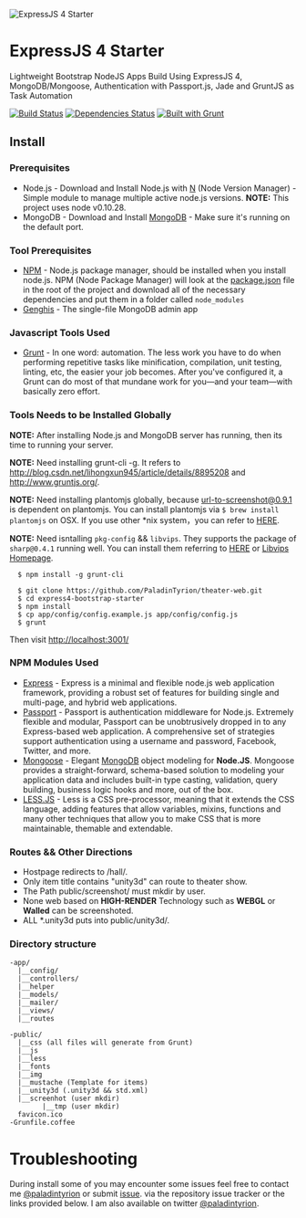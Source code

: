 ![ExpressJS 4 Starter](https://github.com/aredo/express4-bootstrap-starter/raw/master/public/apple-touch-icon-144-precomposed.png)

ExpressJS 4 Starter
==========================


Lightweight Bootstrap NodeJS Apps Build Using ExpressJS 4, MongoDB/Mongoose, Authentication with Passport.js, Jade and GruntJS as Task Automation

[![Build Status](https://travis-ci.org/aredo/express4-bootstrap-starter.svg?branch=master)](https://travis-ci.org/aredo/express4-bootstrap-starter)
[![Dependencies Status](https://david-dm.org/aredo/express4-bootstrap-starter.png)](https://david-dm.org/aredo/express4-bootstrap-starter)
[![Built with Grunt](https://cdn.gruntjs.com/builtwith.png)](http://gruntjs.com/)

## Install

### Prerequisites
- Node.js - Download and Install Node.js with [N](https://github.com/visionmedia/n) (Node Version Manager) - Simple module to manage multiple active node.js versions.
**NOTE:** This project uses node v0.10.28.
- MongoDB - Download and Install [MongoDB](http://www.mongodb.org/) - Make sure it's running on the default port.

### Tool Prerequisites

- [NPM](https://npmjs.org) - Node.js package manager, should be installed when you install node.js. NPM (Node Package Manager) will look at the [package.json](https://github.com/jpotts18/mean-stack-relational/blob/master/package.json) file in the root of the project and download all of the necessary dependencies and put them in a folder called ```node_modules```
- [Genghis](http://genghisapp.com/) - The single-file MongoDB admin app

### Javascript Tools Used
- [Grunt](http://gruntjs.com/) - In one word: automation. The less work you have to do when performing repetitive tasks like minification, compilation, unit testing, linting, etc, the easier your job becomes. After you've configured it, a Grunt can do most of that mundane work for you—and your team—with basically zero effort.

### Tools Needs to be Installed Globally

**NOTE:**
After installing Node.js and MongoDB server has running, then its time to running your server.

**NOTE:**
Need installing grunt-cli -g. It refers to http://blog.csdn.net/lihongxun945/article/details/8895208 and http://www.gruntjs.org/.

**NOTE:**
Need installing plantomjs globally, because url-to-screenshot@0.9.1 is dependent on plantomjs.
You can install plantomjs via `$ brew install plantomjs` on OSX.
If you use other *nix system，you can refer to [HERE](http://phantomjs.org/build.html).

**NOTE:**
Need isntalling `pkg-config` && `libvips`. They supports the package of `sharp@0.4.1` running well. You can install them referring to [HERE](https://www.npmjs.com/package/sharp) or [Libvips Homepage](https://github.com/jcupitt/libvips).

```
  $ npm install -g grunt-cli
```

```
  $ git clone https://github.com/PaladinTyrion/theater-web.git
  $ cd express4-bootstrap-starter
  $ npm install
  $ cp app/config/config.example.js app/config/config.js
  $ grunt
```

Then visit [http://localhost:3001/](http://localhost:3001/)


### NPM Modules Used
- [Express](http://expressjs.com/) - Express is a minimal and flexible node.js web application framework, providing a robust set of features for building single and multi-page, and hybrid web applications.
- [Passport](http://passportjs.org/) - Passport is authentication middleware for Node.js. Extremely flexible and modular, Passport can be unobtrusively dropped in to any Express-based web application. A comprehensive set of strategies support authentication using a username and password, Facebook, Twitter, and more.
- [Mongoose](mongoosejs.com/docs/api.html) - Elegant [MongoDB](http://www.mongodb.org/) object modeling for **Node.JS**. Mongoose provides a straight-forward, schema-based solution to modeling your application data and includes built-in type casting, validation, query building, business logic hooks and more, out of the box.
- [LESS.JS](http://lesscss.org/) - Less is a CSS pre-processor, meaning that it extends the CSS language, adding features that allow variables, mixins, functions and many other techniques that allow you to make CSS that is more maintainable, themable and extendable.
 

### Routes && Other Directions
- Hostpage redirects to /hall/.
- Only item title contains "unity3d" can route to theater show.
- The Path public/screenshot/ must mkdir by user.
- None web based on **HIGH-RENDER** Technology such as **WEBGL** or **Walled** can be screenshoted.
- ALL *.unity3d puts into public/unity3d/.

### Directory structure

```
-app/
  |__config/
  |__controllers/
  |__helper
  |__models/
  |__mailer/
  |__views/
  |__routes

-public/
  |__css (all files will generate from Grunt)
  |__js
  |__less
  |__fonts
  |__img
  |__mustache (Template for items)
  |__unity3d (.unity3d && std.xml)
  |__screenhot (user mkdir)
  	    |__tmp (user mkdir)  
  favicon.ico
-Grunfile.coffee
```


# Troubleshooting

During install some of you may encounter some issues feel free to contact me [@paladintyrion](http://weibo.com/u/1085583241) or submit [issue](https://github.com/PaladinTyrion/theater-web/issues). via the repository issue tracker or the links provided below. I am also available on twitter [@paladintyrion](http://weibo.com/u/1085583241).
